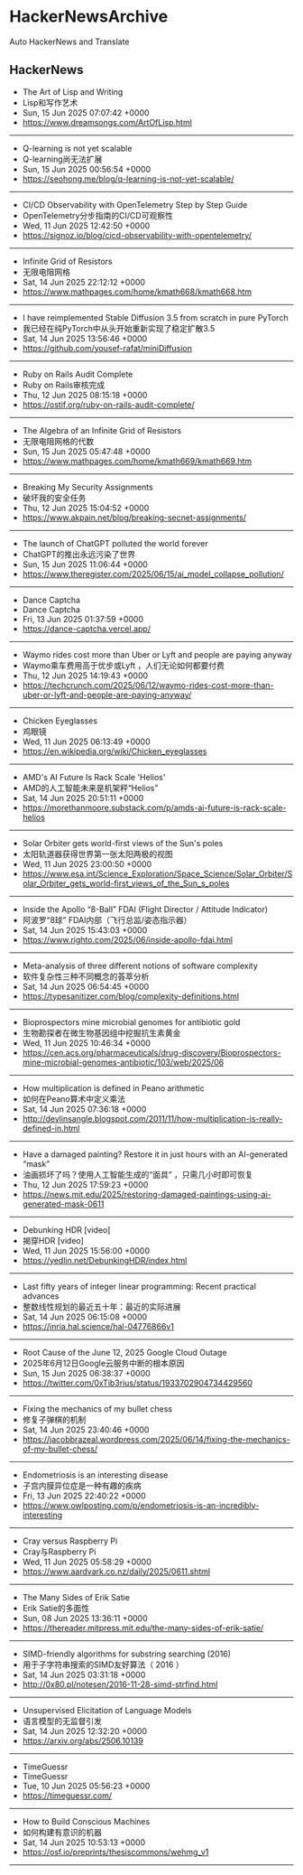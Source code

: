 # HackerNewsArchive
Auto HackerNews and Translate

## HackerNews
* The Art of Lisp and Writing
* Lisp和写作艺术
* Sun, 15 Jun 2025 07:07:42 +0000
* https://www.dreamsongs.com/ArtOfLisp.html
----
* Q-learning is not yet scalable
* Q-learning尚无法扩展
* Sun, 15 Jun 2025 00:56:54 +0000
* https://seohong.me/blog/q-learning-is-not-yet-scalable/
----
* CI/CD Observability with OpenTelemetry Step by Step Guide
* OpenTelemetry分步指南的CI/CD可观察性
* Wed, 11 Jun 2025 12:42:50 +0000
* https://signoz.io/blog/cicd-observability-with-opentelemetry/
----
* Infinite Grid of Resistors
* 无限电阻网格
* Sat, 14 Jun 2025 22:12:12 +0000
* https://www.mathpages.com/home/kmath668/kmath668.htm
----
* I have reimplemented Stable Diffusion 3.5 from scratch in pure PyTorch
* 我已经在纯PyTorch中从头开始重新实现了稳定扩散3.5
* Sat, 14 Jun 2025 13:56:46 +0000
* https://github.com/yousef-rafat/miniDiffusion
----
* Ruby on Rails Audit Complete
* Ruby on Rails审核完成
* Thu, 12 Jun 2025 08:15:18 +0000
* https://ostif.org/ruby-on-rails-audit-complete/
----
* The Algebra of an Infinite Grid of Resistors
* 无限电阻网格的代数
* Sun, 15 Jun 2025 05:47:48 +0000
* https://www.mathpages.com/home/kmath669/kmath669.htm
----
* Breaking My Security Assignments
* 破坏我的安全任务
* Thu, 12 Jun 2025 15:04:52 +0000
* https://www.akpain.net/blog/breaking-secnet-assignments/
----
* The launch of ChatGPT polluted the world forever
* ChatGPT的推出永远污染了世界
* Sun, 15 Jun 2025 11:06:44 +0000
* https://www.theregister.com/2025/06/15/ai_model_collapse_pollution/
----
* Dance Captcha
* Dance Captcha
* Fri, 13 Jun 2025 01:37:59 +0000
* https://dance-captcha.vercel.app/
----
* Waymo rides cost more than Uber or Lyft and people are paying anyway
* Waymo乘车费用高于优步或Lyft ，人们无论如何都要付费
* Thu, 12 Jun 2025 14:19:43 +0000
* https://techcrunch.com/2025/06/12/waymo-rides-cost-more-than-uber-or-lyft-and-people-are-paying-anyway/
----
* Chicken Eyeglasses
* 鸡眼镜
* Wed, 11 Jun 2025 06:13:49 +0000
* https://en.wikipedia.org/wiki/Chicken_eyeglasses
----
* AMD's AI Future Is Rack Scale 'Helios'
* AMD的人工智能未来是机架秤“Helios”
* Sat, 14 Jun 2025 20:51:11 +0000
* https://morethanmoore.substack.com/p/amds-ai-future-is-rack-scale-helios
----
* Solar Orbiter gets world-first views of the Sun's poles
* 太阳轨道器获得世界第一张太阳两极的视图
* Wed, 11 Jun 2025 23:00:50 +0000
* https://www.esa.int/Science_Exploration/Space_Science/Solar_Orbiter/Solar_Orbiter_gets_world-first_views_of_the_Sun_s_poles
----
* Inside the Apollo “8-Ball” FDAI (Flight Director / Attitude Indicator)
* 阿波罗“8球” FDAI内部（飞行总监/姿态指示器）
* Sat, 14 Jun 2025 15:43:03 +0000
* https://www.righto.com/2025/06/inside-apollo-fdai.html
----
* Meta-analysis of three different notions of software complexity
* 软件复杂性三种不同概念的荟萃分析
* Sat, 14 Jun 2025 06:54:45 +0000
* https://typesanitizer.com/blog/complexity-definitions.html
----
* Bioprospectors mine microbial genomes for antibiotic gold
* 生物勘探者在微生物基因组中挖掘抗生素黄金
* Wed, 11 Jun 2025 10:46:34 +0000
* https://cen.acs.org/pharmaceuticals/drug-discovery/Bioprospectors-mine-microbial-genomes-antibiotic/103/web/2025/06
----
* How multiplication is defined in Peano arithmetic
* 如何在Peano算术中定义乘法
* Sat, 14 Jun 2025 07:36:18 +0000
* http://devlinsangle.blogspot.com/2011/11/how-multiplication-is-really-defined-in.html
----
* Have a damaged painting? Restore it in just hours with an AI-generated “mask”
* 油画损坏了吗？使用人工智能生成的“面具” ，只需几小时即可恢复
* Thu, 12 Jun 2025 17:59:23 +0000
* https://news.mit.edu/2025/restoring-damaged-paintings-using-ai-generated-mask-0611
----
* Debunking HDR [video]
* 揭穿HDR [video]
* Wed, 11 Jun 2025 15:56:00 +0000
* https://yedlin.net/DebunkingHDR/index.html
----
* Last fifty years of integer linear programming: Recent practical advances
* 整数线性规划的最近五十年：最近的实际进展
* Sat, 14 Jun 2025 06:15:08 +0000
* https://inria.hal.science/hal-04776866v1
----
* Root Cause of the June 12, 2025 Google Cloud Outage
* 2025年6月12日Google云服务中断的根本原因
* Sun, 15 Jun 2025 06:38:37 +0000
* https://twitter.com/0xTib3rius/status/1933702904734429560
----
* Fixing the mechanics of my bullet chess
* 修复子弹棋的机制
* Sat, 14 Jun 2025 23:40:46 +0000
* https://jacobbrazeal.wordpress.com/2025/06/14/fixing-the-mechanics-of-my-bullet-chess/
----
* Endometriosis is an interesting disease
* 子宫内膜异位症是一种有趣的疾病
* Fri, 13 Jun 2025 22:40:22 +0000
* https://www.owlposting.com/p/endometriosis-is-an-incredibly-interesting
----
* Cray versus Raspberry Pi
* Cray与Raspberry Pi
* Wed, 11 Jun 2025 05:58:29 +0000
* https://www.aardvark.co.nz/daily/2025/0611.shtml
----
* The Many Sides of Erik Satie
* Erik Satie的多面性
* Sun, 08 Jun 2025 13:36:11 +0000
* https://thereader.mitpress.mit.edu/the-many-sides-of-erik-satie/
----
* SIMD-friendly algorithms for substring searching (2016)
* 用于子字符串搜索的SIMD友好算法（ 2016 ）
* Sat, 14 Jun 2025 03:31:18 +0000
* http://0x80.pl/notesen/2016-11-28-simd-strfind.html
----
* Unsupervised Elicitation of Language Models
* 语言模型的无监督引发
* Sat, 14 Jun 2025 12:32:20 +0000
* https://arxiv.org/abs/2506.10139
----
* TimeGuessr
* TimeGuessr
* Tue, 10 Jun 2025 05:56:23 +0000
* https://timeguessr.com/
----
* How to Build Conscious Machines
* 如何构建有意识的机器
* Sat, 14 Jun 2025 10:53:13 +0000
* https://osf.io/preprints/thesiscommons/wehmg_v1
----

